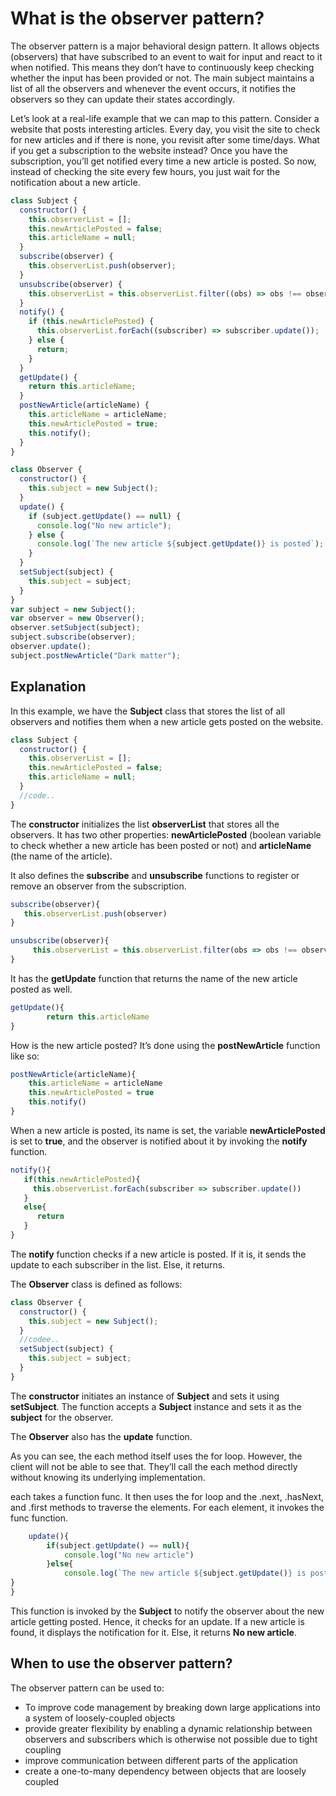 # What is the observer pattern?

The observer pattern is a major behavioral design pattern. It allows objects (observers) that have subscribed to an event to wait for input and react to it when notified. This means they don’t have to continuously keep checking whether the input has been provided or not. The main subject maintains a list of all the observers and whenever the event occurs, it notifies the observers so they can update their states accordingly.

Let’s look at a real-life example that we can map to this pattern. Consider a website that posts interesting articles. Every day, you visit the site to check for new articles and if there is none, you revisit after some time/days. What if you get a subscription to the website instead? Once you have the subscription, you’ll get notified every time a new article is posted. So now, instead of checking the site every few hours, you just wait for the notification about a new article.

```javascript
class Subject {
  constructor() {
    this.observerList = [];
    this.newArticlePosted = false;
    this.articleName = null;
  }
  subscribe(observer) {
    this.observerList.push(observer);
  }
  unsubscribe(observer) {
    this.observerList = this.observerList.filter((obs) => obs !== observer);
  }
  notify() {
    if (this.newArticlePosted) {
      this.observerList.forEach((subscriber) => subscriber.update());
    } else {
      return;
    }
  }
  getUpdate() {
    return this.articleName;
  }
  postNewArticle(articleName) {
    this.articleName = articleName;
    this.newArticlePosted = true;
    this.notify();
  }
}

class Observer {
  constructor() {
    this.subject = new Subject();
  }
  update() {
    if (subject.getUpdate() == null) {
      console.log("No new article");
    } else {
      console.log(`The new article ${subject.getUpdate()} is posted`);
    }
  }
  setSubject(subject) {
    this.subject = subject;
  }
}
var subject = new Subject();
var observer = new Observer();
observer.setSubject(subject);
subject.subscribe(observer);
observer.update();
subject.postNewArticle("Dark matter");
```

## Explanation

In this example, we have the **Subject** class that stores the list of all observers and notifies them when a new article gets posted on the website.

```javascript
class Subject {
  constructor() {
    this.observerList = [];
    this.newArticlePosted = false;
    this.articleName = null;
  }
  //code..
}
```

The **constructor** initializes the list **observerList** that stores all the observers. It has two other properties: **newArticlePosted** (boolean variable to check whether a new article has been posted or not) and **articleName** (the name of the article).

It also defines the **subscribe** and **unsubscribe** functions to register or remove an observer from the subscription.

```javaScript
subscribe(observer){
   this.observerList.push(observer)
}

unsubscribe(observer){
     this.observerList = this.observerList.filter(obs => obs !== observer)
}

```

It has the **getUpdate** function that returns the name of the new article posted as well.

```javascript
getUpdate(){
        return this.articleName
}
```

How is the new article posted? It’s done using the **postNewArticle** function like so:

```javascript
postNewArticle(articleName){
    this.articleName = articleName
    this.newArticlePosted = true
    this.notify()
}
```

When a new article is posted, its name is set, the variable **newArticlePosted** is set to **true**, and the observer is notified about it by invoking the **notify** function.

```javascript
notify(){
   if(this.newArticlePosted){
     this.observerList.forEach(subscriber => subscriber.update())
   }
   else{
      return
   }
}
```

The **notify** function checks if a new article is posted. If it is, it sends the update to each subscriber in the list. Else, it returns.

The **Observer** class is defined as follows:

```javascript
class Observer {
  constructor() {
    this.subject = new Subject();
  }
  //codee..
  setSubject(subject) {
    this.subject = subject;
  }
}
```

The **constructor** initiates an instance of **Subject** and sets it using **setSubject**. The function accepts a **Subject** instance and sets it as the **subject** for the observer.

The **Observer** also has the **update** function.

As you can see, the each method itself uses the for loop. However, the client will not be able to see that. They’ll call the each method directly without knowing its underlying implementation.

each takes a function func. It then uses the for loop and the .next, .hasNext, and .first methods to traverse the elements. For each element, it invokes the func function.

```javascript
    update(){
        if(subject.getUpdate() == null){
            console.log("No new article")
        }else{
            console.log(`The new article ${subject.getUpdate()} is posted`)
}
}

```

This function is invoked by the **Subject** to notify the observer about the new article getting posted. Hence, it checks for an update. If a new article is found, it displays the notification for it. Else, it returns **No new article**.

## When to use the observer pattern?

The observer pattern can be used to:

- To improve code management by breaking down large applications into a system of loosely-coupled objects
- provide greater flexibility by enabling a dynamic relationship between observers and subscribers which is otherwise not possible due to tight coupling
- improve communication between different parts of the application
- create a one-to-many dependency between objects that are loosely coupled
